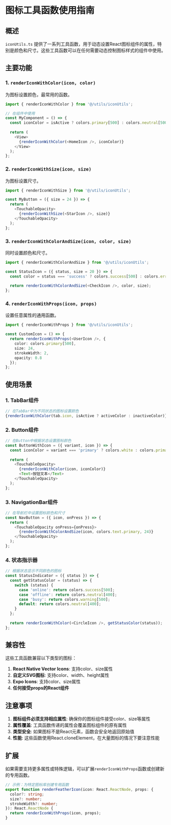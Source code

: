 # 图标工具函数使用指南

## 概述

`iconUtils.ts` 提供了一系列工具函数，用于动态设置React图标组件的属性，特别是颜色和尺寸。这些工具函数可以在任何需要动态控制图标样式的组件中使用。

## 主要功能

### 1. `renderIconWithColor(icon, color)`
为图标设置颜色，最常用的函数。

```typescript
import { renderIconWithColor } from '@/utils/iconUtils';

// 在组件中使用
const MyComponent = () => {
  const iconColor = isActive ? colors.primary[500] : colors.neutral[500];
  
  return (
    <View>
      {renderIconWithColor(<HomeIcon />, iconColor)}
    </View>
  );
};
```

### 2. `renderIconWithSize(icon, size)`
为图标设置尺寸。

```typescript
import { renderIconWithSize } from '@/utils/iconUtils';

const MyButton = ({ size = 24 }) => {
  return (
    <TouchableOpacity>
      {renderIconWithSize(<StarIcon />, size)}
    </TouchableOpacity>
  );
};
```

### 3. `renderIconWithColorAndSize(icon, color, size)`
同时设置颜色和尺寸。

```typescript
import { renderIconWithColorAndSize } from '@/utils/iconUtils';

const StatusIcon = ({ status, size = 20 }) => {
  const color = status === 'success' ? colors.success[500] : colors.error[500];
  
  return renderIconWithColorAndSize(<CheckIcon />, color, size);
};
```

### 4. `renderIconWithProps(icon, props)`
设置任意属性的通用函数。

```typescript
import { renderIconWithProps } from '@/utils/iconUtils';

const CustomIcon = () => {
  return renderIconWithProps(<UserIcon />, {
    color: colors.primary[500],
    size: 24,
    strokeWidth: 2,
    opacity: 0.8
  });
};
```

## 使用场景

### 1. TabBar组件
```typescript
// 在TabBar中为不同状态的图标设置颜色
{renderIconWithColor(tab.icon, isActive ? activeColor : inactiveColor)}
```

### 2. Button组件
```typescript
// 在Button中根据状态设置图标颜色
const ButtonWithIcon = ({ variant, icon }) => {
  const iconColor = variant === 'primary' ? colors.white : colors.primary[500];
  
  return (
    <TouchableOpacity>
      {renderIconWithColor(icon, iconColor)}
      <Text>按钮文本</Text>
    </TouchableOpacity>
  );
};
```

### 3. NavigationBar组件
```typescript
// 在导航栏中设置图标颜色和尺寸
const NavButton = ({ icon, onPress }) => {
  return (
    <TouchableOpacity onPress={onPress}>
      {renderIconWithColorAndSize(icon, colors.text.primary, 24)}
    </TouchableOpacity>
  );
};
```

### 4. 状态指示器
```typescript
// 根据状态显示不同颜色的图标
const StatusIndicator = ({ status }) => {
  const getStatusColor = (status) => {
    switch (status) {
      case 'online': return colors.success[500];
      case 'offline': return colors.neutral[400];
      case 'busy': return colors.warning[500];
      default: return colors.neutral[400];
    }
  };
  
  return renderIconWithColor(<CircleIcon />, getStatusColor(status));
};
```

## 兼容性

这些工具函数兼容以下类型的图标：

1. **React Native Vector Icons**: 支持color、size属性
2. **自定义SVG图标**: 支持color、width、height属性
3. **Expo Icons**: 支持color、size属性
4. **任何接受props的React组件**

## 注意事项

1. **图标组件必须支持相应属性**: 确保你的图标组件接受color、size等属性
2. **属性覆盖**: 工具函数传递的属性会覆盖图标组件的原有属性
3. **类型安全**: 如果图标不是React元素，函数会安全地返回原始值
4. **性能**: 这些函数使用React.cloneElement，在大量图标的情况下要注意性能

## 扩展

如果需要支持更多属性或特殊逻辑，可以扩展`renderIconWithProps`函数或创建新的专用函数。

```typescript
// 示例：为特定图标库创建专用函数
export function renderFeatherIcon(icon: React.ReactNode, props: {
  color?: string;
  size?: number;
  strokeWidth?: number;
}): React.ReactNode {
  return renderIconWithProps(icon, props);
}
```